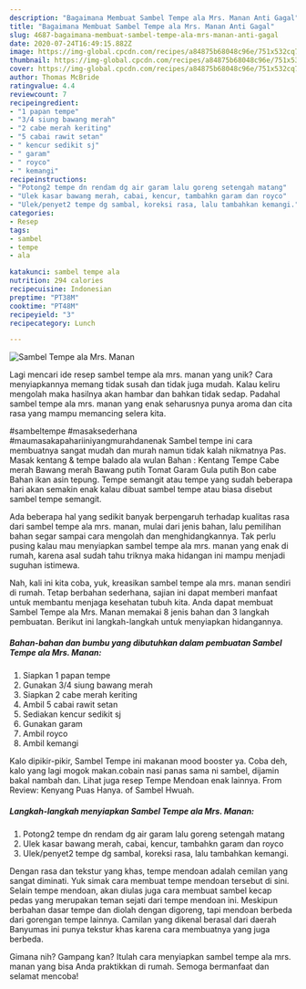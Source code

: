 ```yaml
---
description: "Bagaimana Membuat Sambel Tempe ala Mrs. Manan Anti Gagal"
title: "Bagaimana Membuat Sambel Tempe ala Mrs. Manan Anti Gagal"
slug: 4687-bagaimana-membuat-sambel-tempe-ala-mrs-manan-anti-gagal
date: 2020-07-24T16:49:15.882Z
image: https://img-global.cpcdn.com/recipes/a84875b68048c96e/751x532cq70/sambel-tempe-ala-mrs-manan-foto-resep-utama.jpg
thumbnail: https://img-global.cpcdn.com/recipes/a84875b68048c96e/751x532cq70/sambel-tempe-ala-mrs-manan-foto-resep-utama.jpg
cover: https://img-global.cpcdn.com/recipes/a84875b68048c96e/751x532cq70/sambel-tempe-ala-mrs-manan-foto-resep-utama.jpg
author: Thomas McBride
ratingvalue: 4.4
reviewcount: 7
recipeingredient:
- "1 papan tempe"
- "3/4 siung bawang merah"
- "2 cabe merah keriting"
- "5 cabai rawit setan"
- " kencur sedikit sj"
- " garam"
- " royco"
- " kemangi"
recipeinstructions:
- "Potong2 tempe dn rendam dg air garam lalu goreng setengah matang"
- "Ulek kasar bawang merah, cabai, kencur, tambahkn garam dan royco"
- "Ulek/penyet2 tempe dg sambal, koreksi rasa, lalu tambahkan kemangi."
categories:
- Resep
tags:
- sambel
- tempe
- ala

katakunci: sambel tempe ala 
nutrition: 294 calories
recipecuisine: Indonesian
preptime: "PT38M"
cooktime: "PT48M"
recipeyield: "3"
recipecategory: Lunch

---
```



![Sambel Tempe ala Mrs. Manan](https://img-global.cpcdn.com/recipes/a84875b68048c96e/751x532cq70/sambel-tempe-ala-mrs-manan-foto-resep-utama.jpg)

Lagi mencari ide resep sambel tempe ala mrs. manan yang unik? Cara menyiapkannya memang tidak susah dan tidak juga mudah. Kalau keliru mengolah maka hasilnya akan hambar dan bahkan tidak sedap. Padahal sambel tempe ala mrs. manan yang enak seharusnya punya aroma dan cita rasa yang mampu memancing selera kita.

#sambeltempe #masaksederhana #maumasakapahariiniyangmurahdanenak Sambel tempe ini cara membuatnya sangat mudah dan murah namun tidak kalah nikmatnya Pas. Masak kentang &amp; tempe balado ala wulan Bahan : Kentang Tempe Cabe merah Bawang merah Bawang putih Tomat Garam Gula putih Bon cabe Bahan ikan asin tepung. Tempe semangit atau tempe yang sudah beberapa hari akan semakin enak kalau dibuat sambel tempe atau biasa disebut sambel tempe semangit.

Ada beberapa hal yang sedikit banyak berpengaruh terhadap kualitas rasa dari sambel tempe ala mrs. manan, mulai dari jenis bahan, lalu pemilihan bahan segar sampai cara mengolah dan menghidangkannya. Tak perlu pusing kalau mau menyiapkan sambel tempe ala mrs. manan yang enak di rumah, karena asal sudah tahu triknya maka hidangan ini mampu menjadi suguhan istimewa.


Nah, kali ini kita coba, yuk, kreasikan sambel tempe ala mrs. manan sendiri di rumah. Tetap berbahan sederhana, sajian ini dapat memberi manfaat untuk membantu menjaga kesehatan tubuh kita. Anda dapat membuat Sambel Tempe ala Mrs. Manan memakai 8 jenis bahan dan 3 langkah pembuatan. Berikut ini langkah-langkah untuk menyiapkan hidangannya.

<!--inarticleads1-->

##### Bahan-bahan dan bumbu yang dibutuhkan dalam pembuatan Sambel Tempe ala Mrs. Manan:

1. Siapkan 1 papan tempe
1. Gunakan 3/4 siung bawang merah
1. Siapkan 2 cabe merah keriting
1. Ambil 5 cabai rawit setan
1. Sediakan  kencur sedikit sj
1. Gunakan  garam
1. Ambil  royco
1. Ambil  kemangi


Kalo dipikir-pikir, Sambel Tempe ini makanan mood booster ya. Coba deh, kalo yang lagi mogok makan.cobain nasi panas sama ni sambel, dijamin bakal nambah dan. Lihat juga resep Tempe Mendoan enak lainnya. From Review: Kenyang Puas Hanya. of Sambel Hwuah. 

<!--inarticleads2-->

##### Langkah-langkah menyiapkan Sambel Tempe ala Mrs. Manan:

1. Potong2 tempe dn rendam dg air garam lalu goreng setengah matang
1. Ulek kasar bawang merah, cabai, kencur, tambahkn garam dan royco
1. Ulek/penyet2 tempe dg sambal, koreksi rasa, lalu tambahkan kemangi.


Dengan rasa dan tekstur yang khas, tempe mendoan adalah cemilan yang sangat diminati. Yuk simak cara membuat tempe mendoan tersebut di sini. Selain tempe mendoan, akan diulas juga cara membuat sambel kecap pedas yang merupakan teman sejati dari tempe mendoan ini. Meskipun berbahan dasar tempe dan diolah dengan digoreng, tapi mendoan berbeda dari gorengan tempe lainnya. Camilan yang dikenal berasal dari daerah Banyumas ini punya tekstur khas karena cara membuatnya yang juga berbeda. 

Gimana nih? Gampang kan? Itulah cara menyiapkan sambel tempe ala mrs. manan yang bisa Anda praktikkan di rumah. Semoga bermanfaat dan selamat mencoba!
